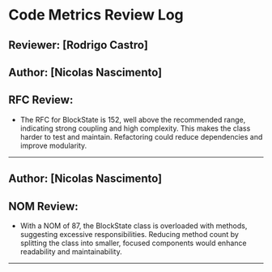 # Code Metrics Review Log

## Reviewer: [Rodrigo Castro]

## Author: [Nicolas Nascimento]
## RFC Review:

- The RFC for BlockState is 152, well above the recommended range, indicating strong coupling and high complexity. This makes the class harder to test and maintain. Refactoring could reduce dependencies and improve modularity.

---

## Author: [Nicolas Nascimento]
## NOM Review:

- With a NOM of 87, the BlockState class is overloaded with methods, suggesting excessive responsibilities. Reducing method count by splitting the class into smaller, focused components would enhance readability and maintainability.
  
---


